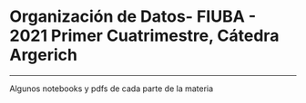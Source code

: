 # Organización de Datos- FIUBA - 2021 Primer Cuatrimestre, Cátedra Argerich
---
Algunos notebooks y pdfs de cada parte de la materia
